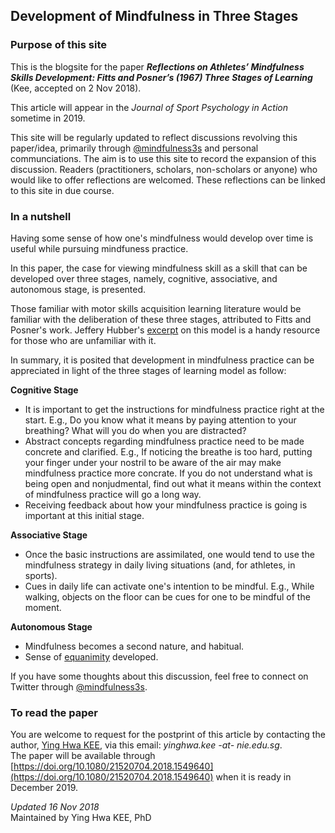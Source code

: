 ## Development of Mindfulness in Three Stages 

### Purpose of this site
This is the blogsite for the paper **_Reflections on Athletes’ Mindfulness Skills Development: Fitts and Posner’s (1967) Three Stages of Learning_** (Kee, accepted on 2 Nov 2018).

This article will appear in the *Journal of Sport Psychology in Action* sometime in 2019. 

This site will be regularly updated to reflect discussions revolving this paper/idea, primarily through [@mindfulness3s](https://twitter.com/@mindfulness3s/) and personal communciations. The aim is to use this site to record the expansion of this discussion. Readers (practitioners, scholars, non-scholars or anyone) who would like to offer reflections are welcomed. These reflections can be linked to this site in due course.  

### In a nutshell
Having some sense of how one's mindfulness would develop over time is useful while pursuing mindfuness practice.  

In this paper, the case for viewing mindfulness skill as a skill that can be developed over three stages, namely, cognitive, associative, and autonomous stage, is presented. 

Those familiar with motor skills acquisition learning literature would be familiar with the deliberation of these three stages, attributed to Fitts and Posner's work. Jeffery Hubber's [excerpt](https://us.humankinetics.com/blogs/excerpt/understanding-motor-learning-stages-improves-skill-instruction) on this model is a handy resource for those who are unfamiliar with it.   

In summary, it is posited that development in mindfulness practice can be appreciated in light of the three stages of learning model as follow: 

__Cognitive Stage__
   * It is important to get the instructions for mindfulness practice right at the start. E.g., Do you know what it means by paying attention to your breathing? What will you do when you are distracted?
   * Abstract concepts regarding mindfulness practice need to be made concrete and clarified. E.g., If noticing the breathe is too hard, putting your finger under your nostril to be aware of the air may make mindfulness practice more concrate. If you do not understand what is being open and nonjudmental, find out what it means within the context of mindfulness practice will go a long way.  
   * Receiving feedback about how your mindfulness practice is going is important at this initial stage.  

 __Associative Stage__
   * Once the basic instructions are assimilated, one would tend to use the mindfulness strategy in daily living situations (and, for athletes, in sports).
   * Cues in daily life can activate one's intention to be mindful. E.g., While walking, objects on the floor can be cues for one to be mindful of the moment.   

 __Autonomous Stage__
   * Mindfulness becomes a second nature, and habitual.
   * Sense of [equanimity](https://dx.doi.org/10.1007%2Fs12671-013-0269-8) developed. 

If you have some thoughts about this discussion, feel free to connect on Twitter through [@mindfulness3s](https://twitter.com/@mindfulness3s/).

### To read the paper
You are welcome to request for the postprint of this article by contacting the author, [Ying Hwa KEE](https://scholar.google.com.sg/citations?user=_4flSMUAAAAJ&hl=en), via this email: *yinghwa.kee -at- nie.edu.sg*. 
<br>
The paper will be available through [https://doi.org/10.1080/21520704.2018.1549640](https://doi.org/10.1080/21520704.2018.1549640) when it is ready in December 2019.

*Updated 16 Nov 2018* 
<br>
Maintained by Ying Hwa KEE, PhD 
